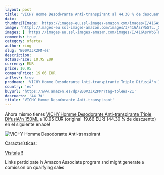 ```yaml
---
layout: post
title: 'VICHY Homme Desodorante Anti-transpirant al 44.30 % de descuento'
date: 
thumbnailImage: 'https://images-eu.ssl-images-amazon.com/images/I/41GAsrWbSTL._SL200_.jpg'
image: 'https://images-eu.ssl-images-amazon.com/images/I/41GAsrWbSTL._SL200_.jpg'
images: [ 'https://images-eu.ssl-images-amazon.com/images/I/41GAsrWbSTL._SL200_.jpg' ]
comments: true
category: ofertas
author: ring
slug: 'B00V3JX2PM-es'
description:
actualPrice: 10.95 EUR
currency: EUR
price: 10.95
comparePrice: 19.66 EUR
inStock: true
prodname: 'VICHY Homme Desodorante Anti-transpirante Triple DifusiÃ³n 150ML'
country: 'es'
buyurl: 'https://www.amazon.es/dp/B00V3JX2PM/?tag=tolees-21'
descuento: '44.30'
titulo: 'VICHY Homme Desodorante Anti-transpirant'
---
```


Ahora mismo tienes [VICHY Homme Desodorante Anti-transpirante Triple DifusiÃ³n 150ML](https://www.amazon.es/dp/B00V3JX2PM/?tag=tolees-21) a 10.95 EUR (original: 19.66 EUR) (44.30 %  de descuento) en el siguiente enlace!

[![VICHY Homme Desodorante Anti-transpirant](https://images-eu.ssl-images-amazon.com/images/I/41GAsrWbSTL._SL200_.jpg)](https://www.amazon.es/dp/B00V3JX2PM/?tag=tolees-21)

Características:


[Visítala!!!](https://www.amazon.es/dp/B00V3JX2PM/?tag=tolees-21)

Links participate in Amazon Associate program and might generate a comission on qualifying sales
